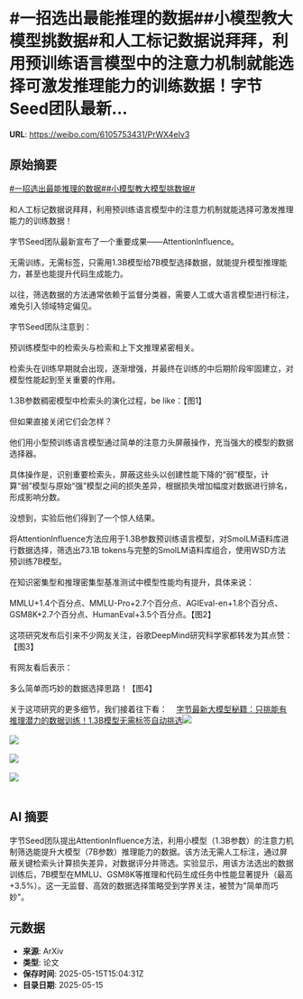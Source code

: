# #一招选出最能推理的数据##小模型教大模型挑数据#和人工标记数据说拜拜，利用预训练语言模型中的注意力机制就能选择可激发推理能力的训练数据！字节Seed团队最新...

**URL**: https://weibo.com/6105753431/PrWX4eIv3

## 原始摘要

<a href="https://m.weibo.cn/search?containerid=231522type%3D1%26t%3D10%26q%3D%23%E4%B8%80%E6%8B%9B%E9%80%89%E5%87%BA%E6%9C%80%E8%83%BD%E6%8E%A8%E7%90%86%E7%9A%84%E6%95%B0%E6%8D%AE%23&amp;extparam=%23%E4%B8%80%E6%8B%9B%E9%80%89%E5%87%BA%E6%9C%80%E8%83%BD%E6%8E%A8%E7%90%86%E7%9A%84%E6%95%B0%E6%8D%AE%23" data-hide=""><span class="surl-text">#一招选出最能推理的数据#</span></a><a href="https://m.weibo.cn/search?containerid=231522type%3D1%26t%3D10%26q%3D%23%E5%B0%8F%E6%A8%A1%E5%9E%8B%E6%95%99%E5%A4%A7%E6%A8%A1%E5%9E%8B%E6%8C%91%E6%95%B0%E6%8D%AE%23&amp;extparam=%23%E5%B0%8F%E6%A8%A1%E5%9E%8B%E6%95%99%E5%A4%A7%E6%A8%A1%E5%9E%8B%E6%8C%91%E6%95%B0%E6%8D%AE%23" data-hide=""><span class="surl-text">#小模型教大模型挑数据#</span></a><br><br>和人工标记数据说拜拜，利用预训练语言模型中的注意力机制就能选择可激发推理能力的训练数据！<br><br>字节Seed团队最新宣布了一个重要成果——AttentionInfluence。<br><br>无需训练，无需标签，只需用1.3B模型给7B模型选择数据，就能提升模型推理能力，甚至也能提升代码生成能力。<br><br>以往，筛选数据的方法通常依赖于监督分类器，需要人工或大语言模型进行标注，难免引入领域特定偏见。<br><br>字节Seed团队注意到：<br><br>预训练模型中的检索头与检索和上下文推理紧密相关。<br><br>检索头在训练早期就会出现，逐渐增强，并最终在训练的中后期阶段牢固建立，对模型性能起到至关重要的作用。<br><br>1.3B参数稠密模型中检索头的演化过程，be like：【图1】<br><br>但如果直接关闭它们会怎样？<br><br>他们用小型预训练语言模型通过简单的注意力头屏蔽操作，充当强大的模型的数据选择器。<br><br>具体操作是，识别重要检索头，屏蔽这些头以创建性能下降的“弱”模型，计算“弱”模型与原始“强”模型之间的损失差异，根据损失增加幅度对数据进行排名，形成影响分数。<br><br>没想到，实验后他们得到了一个惊人结果。<br><br>将AttentionInfluence方法应用于1.3B参数预训练语言模型，对SmolLM语料库进行数据选择，筛选出73.1B tokens与完整的SmolLM语料库组合，使用WSD方法预训练7B模型。<br><br>在知识密集型和推理密集型基准测试中模型性能均有提升，具体来说：<br><br>MMLU+1.4个百分点、MMLU-Pro+2.7个百分点、AGIEval-en+1.8个百分点、GSM8K+2.7个百分点、HumanEval+3.5个百分点。【图2】<br><br>这项研究发布后引来不少网友关注，谷歌DeepMind研究科学家都转发为其点赞：【图3】<br><br>有网友看后表示：<br><br>多么简单而巧妙的数据选择思路！【图4】<br><br>关于这项研究的更多细节，我们接着往下看：<a href="https://weibo.cn/sinaurl?u=https%3A%2F%2Fmp.weixin.qq.com%2Fs%2FFlP_m6WuWrvxrF4fvgyR9A" data-hide=""><span class="url-icon"><img style="width: 1rem;height: 1rem" src="https://h5.sinaimg.cn/upload/2015/09/25/3/timeline_card_small_web_default.png" referrerpolicy="no-referrer"></span><span class="surl-text">字节最新大模型秘籍：只挑能有推理潜力的数据训练！1.3B模型无需标签自动挑选</span></a><img style="" src="https://tvax1.sinaimg.cn/large/006Fd7o3gy1i1ga9tjf9fj30pg060wln.jpg" referrerpolicy="no-referrer"><br><br><img style="" src="https://tvax2.sinaimg.cn/large/006Fd7o3gy1i1ga9vkwaej30q60t6150.jpg" referrerpolicy="no-referrer"><br><br><img style="" src="https://tvax2.sinaimg.cn/large/006Fd7o3gy1i1ga9xhvvmj30q00f0jwh.jpg" referrerpolicy="no-referrer"><br><br><img style="" src="https://tvax2.sinaimg.cn/large/006Fd7o3gy1i1ga9zsl65j30qc0im7ff.jpg" referrerpolicy="no-referrer"><br><br>

## AI 摘要

字节Seed团队提出AttentionInfluence方法，利用小模型（1.3B参数）的注意力机制筛选能提升大模型（7B参数）推理能力的数据。该方法无需人工标注，通过屏蔽关键检索头计算损失差异，对数据评分并筛选。实验显示，用该方法选出的数据训练后，7B模型在MMLU、GSM8K等推理和代码生成任务中性能显著提升（最高+3.5%）。这一无监督、高效的数据选择策略受到学界关注，被赞为"简单而巧妙"。

## 元数据

- **来源**: ArXiv
- **类型**: 论文
- **保存时间**: 2025-05-15T15:04:31Z
- **目录日期**: 2025-05-15
